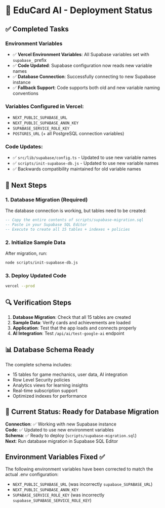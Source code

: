# 🚀 EduCard AI - Deployment Status

## ✅ Completed Tasks

### Environment Variables
- ✅ **Vercel Environment Variables**: All Supabase variables set with `supabase_` prefix
- ✅ **Code Updated**: Supabase configuration now reads new variable names
- ✅ **Database Connection**: Successfully connecting to new Supabase instance
- ✅ **Fallback Support**: Code supports both old and new variable naming conventions

### Variables Configured in Vercel:
- `NEXT_PUBLIC_SUPABASE_URL`
- `NEXT_PUBLIC_SUPABASE_ANON_KEY`
- `SUPABASE_SERVICE_ROLE_KEY`
- `POSTGRES_URL` (+ all PostgreSQL connection variables)

### Code Updates:
- ✅ `src/lib/supabase/config.ts` - Updated to use new variable names
- ✅ `scripts/init-supabase-db.js` - Updated to use new variable names
- ✅ Backwards compatibility maintained for old variable names

## 🔄 Next Steps

### 1. Database Migration (Required)
The database connection is working, but tables need to be created:

```sql
-- Copy the entire contents of scripts/supabase-migration.sql
-- Paste in your Supabase SQL Editor
-- Execute to create all 15 tables + indexes + policies
```

### 2. Initialize Sample Data
After migration, run:
```bash
node scripts/init-supabase-db.js
```

### 3. Deploy Updated Code
```bash
vercel --prod
```

## 🔍 Verification Steps

1. **Database Migration**: Check that all 15 tables are created
2. **Sample Data**: Verify cards and achievements are loaded  
3. **Application**: Test that the app loads and connects properly
4. **AI Integration**: Test `/api/ai/test-google-ai` endpoint

## 📊 Database Schema Ready

The complete schema includes:
- 15 tables for game mechanics, user data, AI integration
- Row Level Security policies
- Analytics views for learning insights
- Real-time subscription support
- Optimized indexes for performance

## 🎯 Current Status: Ready for Database Migration

**Connection**: ✅ Working with new Supabase instance  
**Code**: ✅ Updated to use new environment variables  
**Schema**: ✅ Ready to deploy (`scripts/supabase-migration.sql`)  
**Next**: Run database migration in Supabase SQL Editor

## Environment Variables Fixed ✅

The following environment variables have been corrected to match the actual .env configuration:

- `NEXT_PUBLIC_SUPABASE_URL` (was incorrectly `supabase_SUPABASE_URL`)
- `NEXT_PUBLIC_SUPABASE_ANON_KEY`  
- `SUPABASE_SERVICE_ROLE_KEY` (was incorrectly `supabase_SUPABASE_SERVICE_ROLE_KEY`) 